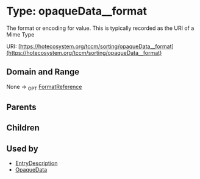 
# Type: opaqueData__format


The format or encoding for value. This is typically recorded as the URI of a Mime Type

URI: [https://hotecosystem.org/tccm/sorting/opaqueData__format](https://hotecosystem.org/tccm/sorting/opaqueData__format)


## Domain and Range

None ->  <sub>OPT</sub> [FormatReference](FormatReference.md)

## Parents


## Children


## Used by

 * [EntryDescription](EntryDescription.md)
 * [OpaqueData](OpaqueData.md)
